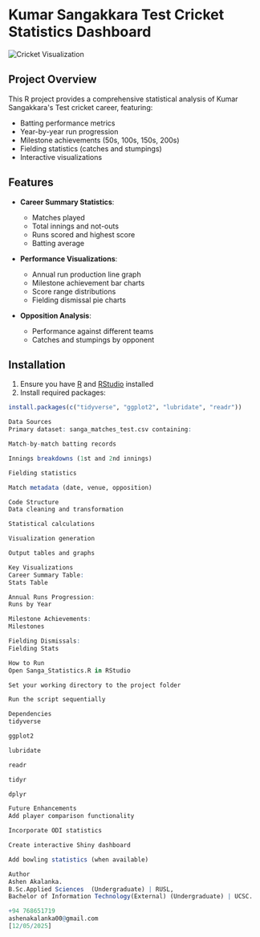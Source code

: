 # Kumar Sangakkara Test Cricket Statistics Dashboard

![Cricket Visualization](https://img.icons8.com/color/96/000000/cricket.png)

## Project Overview
This R project provides a comprehensive statistical analysis of Kumar Sangakkara's Test cricket career, featuring:
- Batting performance metrics
- Year-by-year run progression
- Milestone achievements (50s, 100s, 150s, 200s)
- Fielding statistics (catches and stumpings)
- Interactive visualizations

## Features
- **Career Summary Statistics**:
  - Matches played
  - Total innings and not-outs
  - Runs scored and highest score
  - Batting average

- **Performance Visualizations**:
  - Annual run production line graph
  - Milestone achievement bar charts
  - Score range distributions
  - Fielding dismissal pie charts

- **Opposition Analysis**:
  - Performance against different teams
  - Catches and stumpings by opponent

## Installation
1. Ensure you have [R](https://www.r-project.org/) and [RStudio](https://www.rstudio.com/) installed
2. Install required packages:
```r
install.packages(c("tidyverse", "ggplot2", "lubridate", "readr"))

Data Sources
Primary dataset: sanga_matches_test.csv containing:

Match-by-match batting records

Innings breakdowns (1st and 2nd innings)

Fielding statistics

Match metadata (date, venue, opposition)

Code Structure
Data cleaning and transformation

Statistical calculations

Visualization generation

Output tables and graphs

Key Visualizations
Career Summary Table:
Stats Table

Annual Runs Progression:
Runs by Year

Milestone Achievements:
Milestones

Fielding Dismissals:
Fielding Stats

How to Run
Open Sanga_Statistics.R in RStudio

Set your working directory to the project folder

Run the script sequentially

Dependencies
tidyverse

ggplot2

lubridate

readr

tidyr

dplyr

Future Enhancements
Add player comparison functionality

Incorporate ODI statistics

Create interactive Shiny dashboard

Add bowling statistics (when available)

Author
Ashen Akalanka.
B.Sc.Applied Sciences  (Undergraduate) | RUSL,
Bachelor of Information Technology(External) (Undergraduate) | UCSC.

+94 768651719
ashenakalanka00@gmail.com
[12/05/2025]

